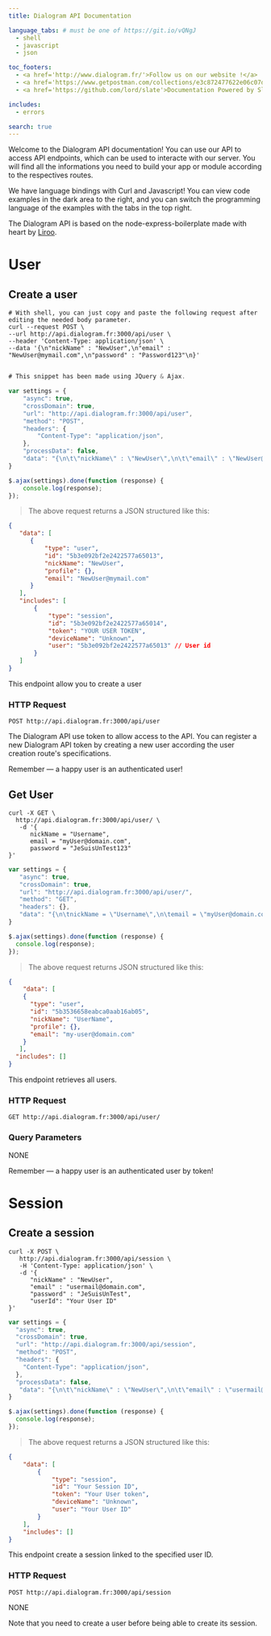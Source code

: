 ```yaml
---
title: Dialogram API Documentation

language_tabs: # must be one of https://git.io/vQNgJ
  - shell
  - javascript
  - json

toc_footers:
  - <a href='http://www.dialogram.fr/'>Follow us on our website !</a>
  - <a href='https://www.getpostman.com/collections/e3c872477622e06c07da'>Get the postman collection !</a>
  - <a href='https://github.com/lord/slate'>Documentation Powered by Slate</a>

includes:
  - errors

search: true
---
```


Welcome to the Dialogram API documentation! You can use our API to access API endpoints, which can be used to interacte with our server. You will find all the informations you need to build your app or module according to the respectives routes.

We have language bindings with Curl and Javascript! You can view code examples in the dark area to the right, and you can switch the programming language of the examples with the tabs in the top right.

The Dialogram API is based on the node-express-boilerplate made with heart by [Liroo](https://github.com/Liroo/node-express-boilerplate).

# User

## Create a user

```shell
# With shell, you can just copy and paste the following request after editing the needed body parameter.
curl --request POST \
--url http://api.dialogram.fr:3000/api/user \
--header 'Content-Type: application/json' \
--data '{\n"nickName" : "NewUser",\n"email" : "NewUser@mymail.com",\n"password" : "Password123"\n}'
```

```javascript

# This snippet has been made using JQuery & Ajax.

var settings = {
	"async": true,
	"crossDomain": true,
	"url": "http://api.dialogram.fr:3000/api/user",
	"method": "POST",
	"headers": {
		"Content-Type": "application/json",
	},
	"processData": false,
	"data": "{\n\t\"nickName\" : \"NewUser\",\n\t\"email\" : \"NewUser@mymail.com\",\n\t\"password\		" : \"Password123\"\n}"
}

$.ajax(settings).done(function (response) {
	console.log(response);
});
```
> The above request returns a JSON structured like this:

```json
{
   "data": [
      {
          "type": "user",
          "id": "5b3e092bf2e2422577a65013",
          "nickName": "NewUser",
          "profile": {},
          "email": "NewUser@mymail.com"
      }
   ],
   "includes": [
       {
           "type": "session",
           "id": "5b3e092bf2e2422577a65014",
           "token": "YOUR USER TOKEN",
           "deviceName": "Unknown",
           "user": "5b3e092bf2e2422577a65013" // User id
       }
   ]
}
```

This endpoint allow you to create a user

### HTTP Request

`POST http://api.dialogram.fr:3000/api/user`

The Dialogram API use token to allow access to the API. You can register a new Dialogram API token by creating a new user according the user creation route's specifications.

<aside class="success">
  Remember — a happy user is an authenticated user!
</aside>

## Get User

```shell
curl -X GET \
  http://api.dialogram.fr:3000/api/user/ \
   -d '{
      nickName = "Username",
      email = "myUser@domain.com",
      password = "JeSuisUnTest123"
}'
```

```javascript
var settings = {
   "async": true,
   "crossDomain": true,
   "url": "http://api.dialogram.fr:3000/api/user/",
   "method": "GET",
   "headers": {},
   "data": "{\n\tnickName = \"Username\",\n\temail = \"myUser@domain.com\",\n\tpassword = \"JeSuisUnTest\"\n}"
}

$.ajax(settings).done(function (response) {
  console.log(response);
});
```

> The above request returns JSON structured like this:

```json
{
    "data": [
    {
      "type": "user",
      "id": "5b3536658eabca0aab16ab05",
      "nickName": "UserName",
      "profile": {},
      "email": "my-user@domain.com"
    }
   ],
  "includes": []
}
```

This endpoint retrieves all users.

### HTTP Request

`GET http://api.dialogram.fr:3000/api/user/`

### Query Parameters

NONE

<aside class="success">
Remember — a happy user is an authenticated user by token!
</aside>

# Session

## Create a session

```shell
curl -X POST \
   http://api.dialogram.fr:3000/api/session \
   -H 'Content-Type: application/json' \
   -d '{
      "nickName" : "NewUser",
      "email" : "usermail@domain.com",
      "password" : "JeSuisUnTest",
      "userId": "Your User ID"
}'
```

```javascript
var settings = {
  "async": true,
  "crossDomain": true,
  "url": "http://api.dialogram.fr:3000/api/session",
  "method": "POST",
  "headers": {
    "Content-Type": "application/json",
  },
  "processData": false,
   "data": "{\n\t\"nickName\" : \"NewUser\",\n\t\"email\" : \"usermail@domain.com\",\n\t\"password\" : \"JeSuisUnTest\",\n\t\"userId\": \"Your User ID\"\n}"
}

$.ajax(settings).done(function (response) {
  console.log(response);
});
```

> The above request returns a JSON structured like this:

```json
{
    "data": [
        {
            "type": "session",
            "id": "Your Session ID",
            "token": "Your User token",
            "deviceName": "Unknown",
            "user": "Your User ID"
        }
    ],
    "includes": []
}
```

This endpoint create a session linked to the specified user ID.

### HTTP Request

`POST http://api.dialogram.fr:3000/api/session`

NONE

<aside class="success">
Note that you need to create a user before being able to create its session.
</aside>

